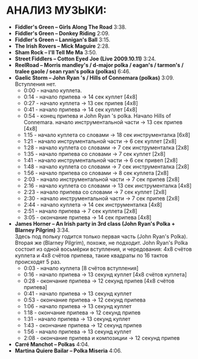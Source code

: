 АНАЛИЗ МУЗЫКИ:
==============
- **Fiddler's Green – Girls Along The Road** 3:38.
- **Fiddler's Green – Donkey Riding** 2:09.
- **Fiddler's Green – Lannigan's Ball** 3:15.
- **The Irish Rovers – Mick Maguire** 2:28.
- **Sham Rock – I'll Tell Me Ma** 3:50.
- **Street Fiddlers – Cotton Eyed Joe (Live 2009.10.11)** 3:24.
- **ReelRoad – Morris mandley's / d-major polka / eagan's / tarmon's / tralee gaole / sean ryan's polka (polkas)** 6:46.
- **Gaelic Storm – John Ryan 's / Hills of Connemara (polkas)** 3:09.  
  Вступления нет.     
  - 0:00 - начало куплета.
  - 0:14 - начало припева -> 14 сек куплет [4x8]
  - 0:27 - начало куплета -> 13 сек припев [4x8]
  - 0:41 - начало припева -> 14 сек куплет [4x8]
  - 0:54 - конец припева и John Ryan 's polka. Начало Hills of Connemara. начало инструментальной части -> 13 сек припев [4x8]
  - 1:15 - начало куплета со словами -> 18 сек инструменталка [6x8]
  - 1:21 - начало инструментальной части -> 6 сек куплет [2x8]
  - 1:28 - начало куплета со словами -> 7 сек инструменталка [2x8]
  - 1:35 - начало припева со словами -> 7 сек куплет [2x8]
  - 1:41 - начало инструментальной части -> 6 сек привеп [2x8]
  - 1:48 - начало куплета со словами -> 7 сек инструменталка [2x8]
  - 1:56 - начало припева со словами -> 8 сек куплета [2x8]
  - 2:03 - начало инструментальной части -> 7 сек припев [2x8]
  - 2:16 - начало куплета со словами -> 13 сек инструменталка [4x8]
  - 2:23 - начало припева со словами -> 7 сек куплет [2x8]
  - 2:30 - начало инструментальной части -> 7 сек припев [2x8]
  - 2:44 - начало куплета -> 14 сек инструменталка [4x8]
  - 2:51 - начало припева -> 7 сек куплета [2x8]
  - 3:05 - окончание припева -> 14 сек припева [4x8]
- **James Horner – An Irish party in 3rd class (John Ryan's Polka + Blarney Pilgrim)** 3:34.  
  Здесь под польку годится только первая часть (John Ryan's Polka). Вторая же (Blarney Pilgrim), похоже, не подходит. John Ryan's Polka состоит из одной восьмёрки вступления, и чередования:  4x8 счётов куплета и 4x8 счётов припева, такие квадраты по 16 тактов происходят 5 раз.  
  - 0:03 - начало куплета [8 счётов вступления]
  - 0:16 - начало припева -> 13 секунд куплет [4x8 счётов куплета]
  - 0:28 - окончание припева -> 12 секунд припев [4x8 счётов припева]
  - 0:41 - начало припева -> 13 секунд куплет
  - 0:53 - окончание припева -> 12 секунд припева
  - 1:06 - начало припева -> 13 секунд куплет
  - 1:18 - окончание припева -> 12 секунд припев
  - 1:31 - начало припева -> 13 секунд куплет
  - 1:43 - окончание припева -> 12 секунд припев
  - 1:56 - начало припева -> 13 секунд куплет
  - 2:08 - окончание припева и композиции -> 12 секунд припев
- **Carré Manchot – Polkas** 4:04.
- **Martina Quiere Bailar – Polka Miseria** 4:06.
